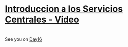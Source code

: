


# [Introduccion a los Servicios Centrales - Video ](https://drive.google.com/file/d/1Akk8c-g7ZxaIu_zonJZiUSKejcobYgCn/view?usp=sharing)




#
#
#
#
#




See you on [Day16](day16.md)


















